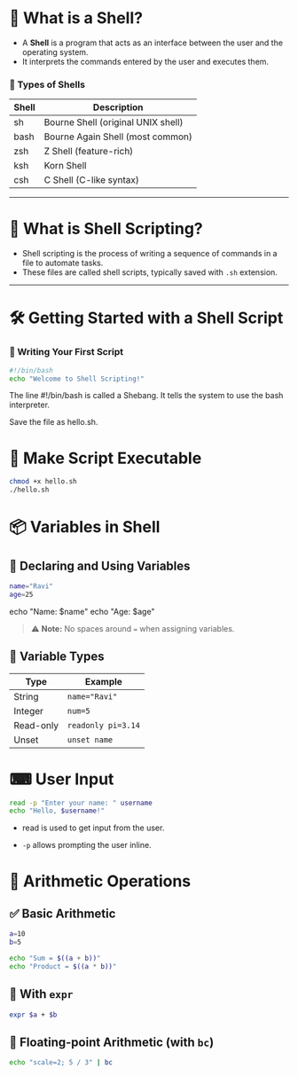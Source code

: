 # 🐚 What is a Shell?

- A **Shell** is a program that acts as an interface between the user and the operating system.
- It interprets the commands entered by the user and executes them.

### 🧩 Types of Shells

| Shell | Description                       |
|-------|-----------------------------------|
| sh    | Bourne Shell (original UNIX shell) |
| bash  | Bourne Again Shell (most common)  |
| zsh   | Z Shell (feature-rich)            |
| ksh   | Korn Shell                        |
| csh   | C Shell (C-like syntax)           |

---

# 📜 What is Shell Scripting?

- Shell scripting is the process of writing a sequence of commands in a file to automate tasks.
- These files are called shell scripts, typically saved with `.sh` extension.

---

# 🛠 Getting Started with a Shell Script

### 🏁 Writing Your First Script

```bash
#!/bin/bash
echo "Welcome to Shell Scripting!"
```
The line #!/bin/bash is called a Shebang. It tells the system to use the bash interpreter.

Save the file as hello.sh.

# 🔑 Make Script Executable

```bash
chmod +x hello.sh
./hello.sh
```

# 📦 Variables in Shell

## 🔸 Declaring and Using Variables

```bash
name="Ravi"
age=25
```
echo "Name: $name"
echo "Age: $age"

> ⚠️ **Note:** No spaces around `=` when assigning variables.

## 🔸 Variable Types

| Type       | Example             |
|------------|---------------------|
| String     | `name="Ravi"`       |
| Integer    | `num=5`             |
| Read-only  | `readonly pi=3.14`  |
| Unset      | `unset name`        |

# ⌨ User Input

```bash
read -p "Enter your name: " username
echo "Hello, $username!"
```
- read is used to get input from the user.

- `-p` allows prompting the user inline.

# 🔢  Arithmetic Operations

## ✅ Basic Arithmetic

```bash
a=10
b=5

echo "Sum = $((a + b))"
echo "Product = $((a * b))"
```

## 🔸 With `expr`

```bash
expr $a + $b
```

## 🔹 Floating-point Arithmetic (with `bc`)

```bash
echo "scale=2; 5 / 3" | bc
```



